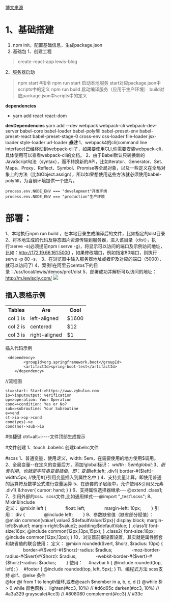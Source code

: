 [博文来源](https://juejin.im/post/5b4de4496fb9a04fc226a7af)

# 1、基础搭建 #
1. npm init，配置基础信息，生成package.json
2. 基础包
1、创建工程
> create-react-app lewis-blog

2、服务器启动
> npm start
#指令
	npm run start 启动本地服务  start对应package.json中scripts中的定义
	npm run build 启动编译服务（应用于生产环境）  build对应package.json中scripts中的定义

	
**dependencies**
- yarn add react react-dom

**devDependencies**
yarn add --dev 
	webpack 
	webpack-cli 
	webpack-dev-server 
	babel-core 
	babel-loader 
	babel-polyfill 
	babel-preset-env 
	babel-preset-react 
	babel-preset-stage-0 
	cross-env 
	css-loader 
	file-loader 
	jsx-loader 
	style-loader 
	url-loader
***备注***
	1、webpack4的cli(command line interface)已经移动到webpack-cli了，如果要使用CLI,你需要安装webpack-cli，具体使用可以查看webpack-cli的文档。
	2、由于Babel默认只转换新的JavaScript句法（syntax），而不转换新的API，比如Iterator、Generator、Set、Maps、Proxy、Reflect、Symbol、Promise等全局对象，以及一些定义在全局对象上的方法（比如Object.assign），所以如果想使用这些方法就必须使用babel-polyfill，为当前环境提供一个垫片。

	process.env.NODE_ENV === "development"开发环境
	process.env.NODE_ENV === "production"生产环境

# 部署： #
1、本地执行npm run build ，在本地目录生成编译后的文件，比如指定的dist目录
2、将本地生成的代码及静态图片资源传输到服务器，进入该目录（dist），执行:serve -s(必须提前npm i      serve -g)，将显示可以访问的端口及示例访问地址，比如：http://172.19.66.161:5000 ，如果修改端口，例如指定80端口，则执行serve -p 80 -s，
3、在浏览器中输入服务器地址或者IP及对应的端口（5000），就可以访问了!
4、案例1在阿里云centos下的目录：/usr/local/lewis/demos/pro1/dist
5、部署成功并解析可以访问的地址：http://m.lewiscly.com/
![](https://i.imgur.com/ssaZLxq.jpg)

## 插入表格示例 ##
<table><tr><th>Tables</th><th>Are</th><th>Cool</th></tr><tr><td>col 1 is</td><td>left-aligned</td><td>$1600</td></tr><tr><td>col 2 is</td><td>centered</td><td>$12</td></tr><tr><td>col 3 is</td><td>right-aligned</td><td>$1</td></tr></table>


插入代码示例

     <dependency>
            <groupId>org.springframework.boot</groupId>
            <artifactId>spring-boot-test</artifactId>
        </dependency>


//流程图
```flow
st=>start: Start:>https://www.zybuluo.com
io=>inputoutput: verification
op=>operation: Your Operation
cond=>condition: Yes or No?
sub=>subroutine: Your Subroutine
e=>end
st->io->op->cond
cond(yes)->e
cond(no)->sub->io
```

#快捷键
ctrl+alt+i----文件顶部生成提示

#文件创建
1、touch .babelrc 创建babelrc文件

#scss
1、普通变量，使用$定义，$width: 5em，在需要使用的地方使用$调用。
2、全局变量--在定义的变量后方，添加!global标识： $width: 5em !global;
3、嵌套引用，也就是字符串变量插值，即：
	变量$left:left;
	.div1{
		border-#{$left}-width:5px;  //使用#{}引用变量插入到属性名中
	}
4、支持变量计算，即使用普通的运算符及数学公式进行变量运算
5、在嵌套的子层级中，允许使用&引用父元素
.div1{
    &:hover{
        cursor: hand;
    }
}
6、支持属性选择器继承--- @extend .class1;
7、引用外部的css、scss文件,比如通用样式---@import "_test1.scss";
8、Mixin&Include   
定义：
@mixin left {
　　　　float: left;
　　　　margin-left: 10px;
　　}
引用：
div {
　　　　@include left;
　　}
9、参数缺省值（缺省部分赋值）：
    @mixin common($value1,$value2,$defaultValue:12px){
    display:block;
    margin-left:$value1;
    margin-right:$value2;
    padding:$defaultValue;
}
.class1{
    font-size:16px;
    @include common(12px,13px,15px);
}
.class2{
    font-size:16px;
    @include common(12px,13px);
}
10，浏览器前缀设置设置，其实就是属性嵌套和缺省值的联合使用：
定义：
@mixin rounded($vert, $horz, $radius: 10px) {
　　　　border-#{$vert}-#{$horz}-radius: $radius;
　　　　-moz-border-radius-#{$vert}#{$horz}: $radius;
　　　　-webkit-border-#{$vert}-#{$horz}-radius: $radius;
　　}
使用：
　#navbar li { @include rounded(top, left); }
　#footer { @include rounded(top, left, 5px); }
11、编程式方法
scss支持
@if、@else 条件  
@for @i from 1 to length循环,或者@each $member in a, b, c, d {}
@while $i > 0  while
颜色函数：
lighten(#cc3, 10%)  // #d6d65c
darken(#cc3, 10%)  //  #a3a329
grayscale(#cc3) // #808080
complement(#cc3) // #33c